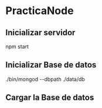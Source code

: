# PracticaNode

## Inicializar servidor

npm start

## Inicializar Base de datos
./bin/mongod --dbpath ./data/db



## Cargar la Base de datos

